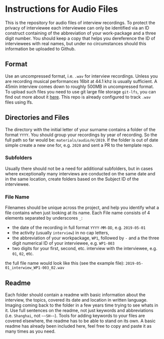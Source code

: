 # Instructions for Audio Files
This is the repository for audio files of interview recordings. To protect the privacy of interviewee each interviewee can only be identified via an ID construct containing of the abbreviation of your work-package and a three digit number. You should keep a copy that helps you dereference the ID of interviewees with real names, but under no circumstances should this information be uploaded to Github.

## Format
Use an uncompressed format, i.e. `.wav` for interview recordings. Unless you are recording musical performances 16bit at 44.1 khz is usually sufficient.
A 45min interview comes down to roughly 500MB in uncompressed format. To upload such files you need to use git large file storage `git-lfs`, you can find out more about it [here](https://git-lfs.github.com).
This repo is already configured to track `.wav` files using lfs.

## Directories and Files
The directory with the initial letter of your surname contains a folder of the format `YYYY`. You should group your recordings by year of recording. So the full path so far would be: `materials/audio/H/2019`. If the folder is out of date simple create a new one for, e.g. `2020` and sent a PR to the template repo.

### Subfolders
Usually there should not be a need for additional subfolders, but in cases where exceptionally many interviews are conducted on the same date and in the same location, create folders based on the Subject ID of the interviewee.

### File Name
Filenames should be unique across the project, and help you identify what a file contains when just looking at its name. Each File name consists of 4 elements separated by underscores `_`:
-   the date of the recording in full format `YYYY-MM-DD`, e.g. `2019-05-01`
-   the activity (usually `interview`) in no cap letters,
-   the abbreviation of your workpackage, `WP1`, followed by `-` and a the three digit numerical ID of your interviewee, e.g. `WP1-003`
-   two digits for your first, second, etc. interview with the interviewee, e.g. `01`, `02`, etc.


the full file name would look like this (see the example file): `2019-05-01_interwiew_WP1-003_02.wav`

## Readme
Each folder should contain a readme with basic information about the interview, the topics, covered its date and location in written language. Imaging coming back to the folder in a few years time trying to see whats in it. Use full sentences on the readme, not just keywords and abbreviations (i.e. `Shanghai`, not `~~SH~~`). Tools for adding keywords to your files are covered elsewhere, the readme has to be able to stand on its own.
A basic readme has already been included here, feel free to copy and paste it as many times as you need.
